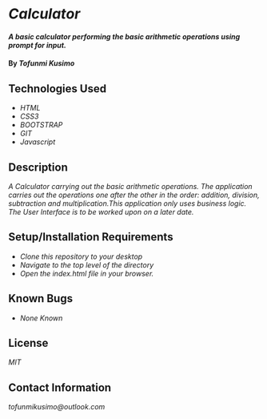# _Calculator_

#### _A basic calculator performing the basic arithmetic operations using prompt for input._

#### By _**Tofunmi Kusimo**_

## Technologies Used

* _HTML_
* _CSS3_
* _BOOTSTRAP_
* _GIT_
* _Javascript_

## Description

_A Calculator carrying out the basic arithmetic operations. The application carries out the operations one after the other in the order: addition, division, subtraction and multiplication.This application only uses business logic. The User Interface is to be worked upon on a later date._

## Setup/Installation Requirements
* _Clone this repository to your desktop_
* _Navigate to the top level of the directory_
* _Open the index.html file in your browser._




## Known Bugs

* _None Known_


## License

_MIT_

## Contact Information

_tofunmikusimo@outlook.com_